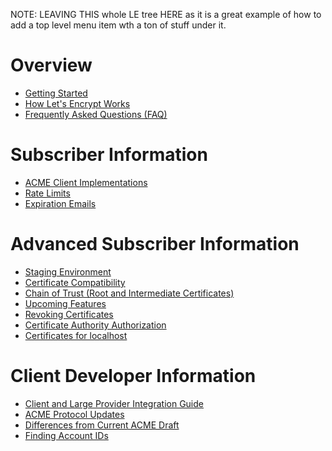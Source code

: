 NOTE: LEAVING THIS whole LE tree HERE as it is a great example of 
how to add a top level menu item wth a ton of stuff under it.
<!-- ---
title: Documentation
top_graphic: 1
menu: "main"
menu:
  main:
    weight: 10
--- -->

# Overview

* [Getting Started](/getting-started/)
* [How Let's Encrypt Works](/how-it-works/)
* [Frequently Asked Questions (FAQ)](/docs/faq/)

# Subscriber Information

* [ACME Client Implementations](/docs/client-options/)
* [Rate Limits](/docs/rate-limits/)
* [Expiration Emails](/docs/expiration-emails/)

# Advanced Subscriber Information

* [Staging Environment](/docs/staging-environment/)
* [Certificate Compatibility](/docs/certificate-compatibility/)
* [Chain of Trust (Root and Intermediate Certificates)](/certificates/)
* [Upcoming Features](/upcoming-features/)
* [Revoking Certificates](/docs/revoking/)
* [Certificate Authority Authorization](/docs/caa/)
* [Certificates for localhost](/docs/certificates-for-localhost/)

# Client Developer Information

* [Client and Large Provider Integration Guide](/docs/integration-guide/)
* [ACME Protocol Updates](/docs/acme-protocol-updates/)
* [Differences from Current ACME Draft](https://github.com/letsencrypt/boulder/blob/release/docs/acme-divergences.md)
* [Finding Account IDs](/docs/account-id/)
